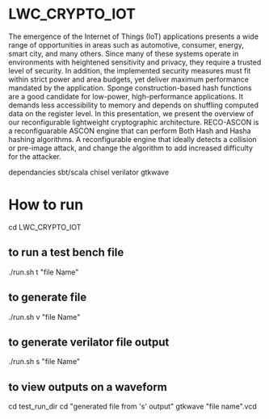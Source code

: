 # LWC_CRYPTO_IOT
The emergence of the Internet of Things (IoT) applications presents a wide range of opportunities in areas such as automotive, consumer, energy, smart city, and many others. Since many of these systems operate in environments with heightened sensitivity and privacy, they require a trusted level of security. In addition, the implemented security measures must fit within strict power and area budgets, yet deliver maximum performance mandated by the application. Sponge construction-based hash functions are a good candidate for low-power, high-performance applications. It demands less accessibility to memory and depends on shuffling computed data on the register level. In this presentation,  we present the overview of our reconfigurable lightweight cryptographic architecture. RECO-ASCON is a reconfiguarable ASCON engine that can perform Both Hash and Hasha hashing algorithms. A reconfigurable engine that ideally detects a collision or pre-image attack, and change the algorithm to add increased difficulty for the attacker. 

dependancies
sbt/scala
chisel
verilator 
gtkwave 

# How to run 
cd LWC_CRYPTO_IOT

## to run a test bench file 
./run.sh t "file Name"

## to generate file 
./run.sh v "file Name"


## to generate verilator file output
./run.sh s "file Name"

## to view outputs on a waveform
cd test_run_dir
cd "generated file from 's' output"
gtkwave "file name".vcd
